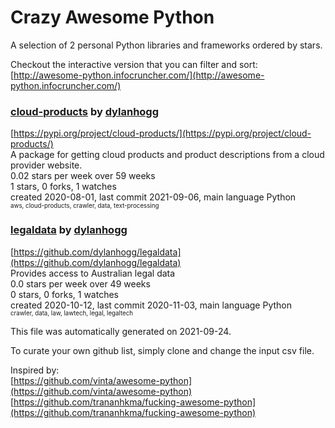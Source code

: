# Crazy Awesome Python
A selection of 2 personal Python libraries and frameworks ordered by stars.  

Checkout the interactive version that you can filter and sort: 
[http://awesome-python.infocruncher.com/](http://awesome-python.infocruncher.com/)  


### [cloud-products](https://github.com/dylanhogg/cloud-products) by [dylanhogg](https://github.com/dylanhogg)  
[https://pypi.org/project/cloud-products/](https://pypi.org/project/cloud-products/)  
A package for getting cloud products and product descriptions from a cloud provider website.  
0.02 stars per week over 59 weeks  
1 stars, 0 forks, 1 watches  
created 2020-08-01, last commit 2021-09-06, main language Python  
<sub><sup>aws, cloud-products, crawler, data, text-processing</sup></sub>


### [legaldata](https://github.com/dylanhogg/legaldata) by [dylanhogg](https://github.com/dylanhogg)  
[https://github.com/dylanhogg/legaldata](https://github.com/dylanhogg/legaldata)  
Provides access to Australian legal data  
0.0 stars per week over 49 weeks  
0 stars, 0 forks, 1 watches  
created 2020-10-12, last commit 2020-11-03, main language Python  
<sub><sup>crawler, data, law, lawtech, legal, legaltech</sup></sub>


This file was automatically generated on 2021-09-24.  

To curate your own github list, simply clone and change the input csv file.  

Inspired by:  
[https://github.com/vinta/awesome-python](https://github.com/vinta/awesome-python)  
[https://github.com/trananhkma/fucking-awesome-python](https://github.com/trananhkma/fucking-awesome-python)  
